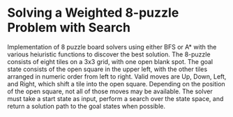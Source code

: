 # Solving a Weighted 8-puzzle Problem with Search

Implementation of 8 puzzle board solvers using either BFS or A* with the various heiuristic functions to discover the best solution.
The 8-puzzle consists of eight tiles on a 3x3 grid, with one open blank spot. The goal state consists of the open square in the upper left, with the other tiles arranged in numeric order from left to right. Valid moves are Up, Down, Left, and Right, which shift a tile into the open square. Depending on the position of the open square, not all of those moves may be available. The solver must take a start state as input, perform a search over the state space, and return a solution path to the goal states when possible.
